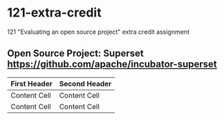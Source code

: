 # 121-extra-credit
121 "Evaluating an open source project" extra credit assignment

## Open Source Project: Superset https://github.com/apache/incubator-superset

| First Header  | Second Header |
| ------------- | ------------- |
| Content Cell  | Content Cell  |
| Content Cell  | Content Cell  |
